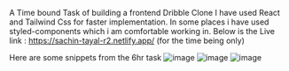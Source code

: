 A Time bound Task of building a frontend Dribble Clone
I have used React and Tailwind Css for faster implementation.
In some places i have used styled-components which i am comfortable working in.
Below is the Live link : https://sachin-tayal-r2.netlify.app/
(for the time being only)

Here are some snippets from the 6hr task
![image](https://github.com/tayal121rebalance/Presidio_Sachin/assets/108736898/a18a74c7-c4d2-4862-8e29-f6af6961265d)
![image](https://github.com/tayal121rebalance/Presidio_Sachin/assets/108736898/713cfd21-996d-4412-a006-fe5fc719183f)
![image](https://github.com/tayal121rebalance/Presidio_Sachin/assets/108736898/d4f1c62b-86de-404c-b85d-22265dbe4812)

